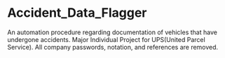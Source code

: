 # Accident_Data_Flagger
An automation procedure regarding documentation of vehicles that have undergone accidents.  Major Individual Project for UPS(United Parcel Service).  All company passwords, notation, and references are removed.
